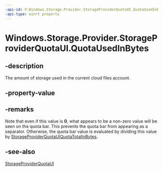 ```yaml
---
-api-id: P:Windows.Storage.Provider.StorageProviderQuotaUI.QuotaUsedInBytes
-api-type: winrt property
---
```


# Windows.Storage.Provider.StorageProviderQuotaUI.QuotaUsedInBytes

<!--
public ulong QuotaUsedInBytes { get; set; }
-->

## -description

The amount of storage used in the current cloud files account.

## -property-value

## -remarks

Note that even if this value is **0**, what appears to be a non-zero value will be seen on the quota bar. This prevents the quota bar from appearing as a separator. Otherwise, the quota bar value is evaluated by dividing this value by [StorageProviderQuotaUIQuotaTotalInBytes](storageproviderquotaui_quotatotalinbytes.md).

## -see-also

[StorageProviderQuotaUI](storageproviderquotaui.md)
